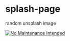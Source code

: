 # splash-page
random unsplash image

[![No Maintenance Intended](http://unmaintained.tech/badge.svg)](http://unmaintained.tech/)
